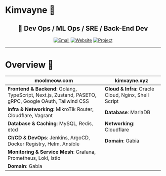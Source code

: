# Kimvayne 👻

<div align="center">
  
  ## 🚀 Dev Ops / ML Ops / SRE / Back-End Dev
  
  [![Email](https://img.shields.io/badge/Email-nkimtnt%40gmail.com-blue?style=flat-square&logo=gmail)](mailto:nkimtnt@gmail.com)
  [![Website](https://img.shields.io/badge/Website-kimvayne.xyz-orange?style=flat-square&logo=firefox)](https://kimvayne.xyz)
  [![Project](https://img.shields.io/badge/Project-moolmeow.com-red?style=flat-square&logo=github)](https://moolmeow.com)

</div>

---
# Overview 🐽

| **moolmeow.com** | **kimvayne.xyz** |
|--------------|--------------|
| **Frontend & Backend**: Golang, TypeScript, Next.js, Zustand, PASETO, gRPC, Google OAuth, Tailwind CSS | **Cloud & Infra**: Oracle Cloud, Nginx, Shell Script |
| **Infra & Networking**: MikroTik Router, Cloudflare, Vagrant | **Database**: MariaDB |
| **Database & Caching**: MySQL, Redis, etcd | **Networking**: Cloudflare |
| **CI/CD & DevOps**: Jenkins, ArgoCD, Docker Registry, Helm, Ansible | **Domain**: Gabia |
| **Monitoring & Service Mesh**: Grafana, Prometheus, Loki, Istio | |
| **Domain**: Gabia | |
